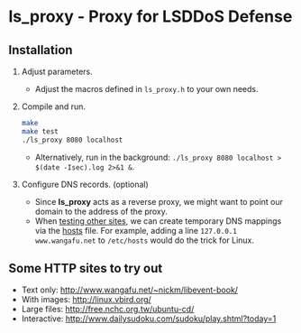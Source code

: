 # ls_proxy - Proxy for LSDDoS Defense




## Installation
1. Adjust parameters.
    - Adjust the macros defined in `ls_proxy.h` to your own needs.

2. Compile and run.
    ```sh
    make
    make test
    ./ls_proxy 8080 localhost
    ```
    - Alternatively, run in the background: `./ls_proxy 8080 localhost > $(date -Isec).log 2>&1 &`.

3. Configure DNS records. (optional)
    - Since **ls_proxy** acts as a reverse proxy, we might want to point our domain to the address of the proxy.
    - When [testing other sites](#some-http-sites-to-try-out), we can create temporary DNS mappings via the [hosts][] file. For example, adding a line `127.0.0.1  www.wangafu.net` to `/etc/hosts` would do the trick for Linux.


## Some HTTP sites to try out
- Text only: http://www.wangafu.net/~nickm/libevent-book/
- With images: http://linux.vbird.org/
- Large files: http://free.nchc.org.tw/ubuntu-cd/
- Interactive: http://www.dailysudoku.com/sudoku/play.shtml?today=1


[hosts]: https://en.wikipedia.org/wiki/Hosts_(file)
